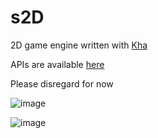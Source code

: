 # s2D

2D game engine written with [Kha](https://kha.tech/)

APIs are available [here](https://selibs.github.io/api/)

Please disregard for now

![image](https://github.com/user-attachments/assets/9539ad03-c884-4a0f-88cb-6eb24a23d15d)

![image](https://github.com/user-attachments/assets/aa15bc65-2fd0-4589-92e5-49d0bd9e2aa8)
